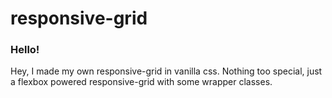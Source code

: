 # responsive-grid

### Hello!
Hey, I made my own responsive-grid in vanilla css.
Nothing too special, just a flexbox powered responsive-grid with
some wrapper classes.
